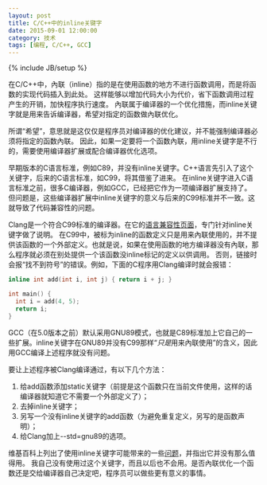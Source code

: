 ```yaml
---
layout: post
title: C/C++中的inline关键字
date: 2015-09-01 12:00:00
category: 技术
tags: [编程, C/C++, GCC]
---
```

{% include JB/setup %}

在C/C++中，內联（inline）指的是在使用函数的地方不进行函数调用，而是将函数的实现代码插入到此处。
这样能够以增加代码大小为代价，省下函数调用过程产生的开销，加快程序执行速度。
內联属于编译器的一个优化措施，而inline关键字就是用来告诉编译器，希望对指定的函数做內联优化。

<!--more-->

所谓“希望”，意思就是这仅仅是程序员对编译器的优化建议，并不能强制编译器必须将指定的函数內联。
因此，如果一定要将一个函数內联，用inline关键字是不行的，需要使用编译器扩展或配合编译器优化选项。

早期版本的C语言标准，例如C89，并没有inline关键字。C++语言先引入了这个关键字，后来的C语言标准，如C99，将其借鉴了进来。
在inline关键字进入C语言标准之前，很多C编译器，例如GCC，已经把它作为一项编译器扩展支持了。
但问题是，这些编译器扩展中inline关键字的意义与后来的C99标准并不一致。这就导致了代码兼容性的问题。

Clang是一个符合C99标准的编译器。在它的[语言兼容性页面](http://clang.llvm.org/compatibility.html)，专门针对inline关键字做了说明。
在C99中，被标为inline的函数定义只是用来內联使用的，并不提供该函数的一个外部定义。也就是说，如果在使用函数的地方编译器没有內联，那么程序就必须在别处提供一个该函数没inline标记的定义以供调用。
否则，链接时会报“找不到符号”的错误。例如，下面的C程序用Clang编译时就会报错：

```c
inline int add(int i, int j) { return i + j; }

int main() {
  int i = add(4, 5);
  return i;
}
```

GCC（在5.0版本之前）默认采用GNU89模式，也就是C89标准加上它自己的一些扩展。inline关键字在GNU89并没有C99那样“*只是*用来內联使用”的含义，因此用GCC编译上述程序就没有问题。

要让上述程序被Clang编译通过，有以下几个方法：

1. 给add函数添加static关键字（前提是这个函数只在当前文件使用，这样的话编译器就知道它不需要一个外部定义了）；
2. 去掉inline关键字；
3. 另写一个没有inline关键字的add函数（为避免重复定义，另写的是函数声明）；
4. 给Clang加上--std=gnu89的选项。

维基百科上列出了使用inline关键字可能带来的一些[问题](https://en.wikipedia.org/wiki/Inline_function#Problems)，并指出它并没有那么值得用。
我自己没有使用过这个关键字，而且以后也不会用。是否內联优化一个函数还是交给编译器自己决定吧，程序员可以做些更有意义的事情。
